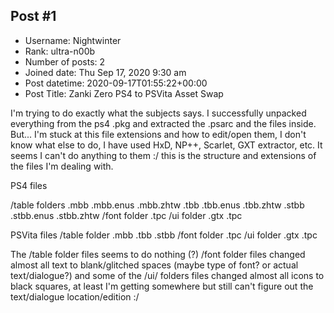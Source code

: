 ## Post #1
- Username: Nightwinter
- Rank: ultra-n00b
- Number of posts: 2
- Joined date: Thu Sep 17, 2020 9:30 am
- Post datetime: 2020-09-17T01:55:22+00:00
- Post Title: Zanki Zero PS4 to PSVita Asset Swap

I'm trying to do exactly what the subjects says. I successfully unpacked everything from the ps4 .pkg and extracted the .psarc and the files inside. But... I'm stuck at this file extensions and how to edit/open them, I don't know what else to do, I have used HxD, NP++, Scarlet, GXT extractor, etc. It seems I can't do anything to them :/ this is the structure and extensions of the files I'm dealing with.

PS4 files

/table folders
.mbb
.mbb.enus
.mbb.zhtw
.tbb
.tbb.enus
.tbb.zhtw
.stbb
.stbb.enus
.stbb.zhtw
/font folder
.tpc
/ui folder
.gtx
.tpc

PSVita files
/table folder
.mbb
.tbb
.stbb
/font folder
.tpc
/ui folder
.gtx
.tpc

The /table folder files seems to do nothing (?) /font folder files changed almost all text to blank/glitched spaces (maybe type of font? or actual text/dialogue?) and some of the /ui/ folders files changed almost all icons to black squares, at least I'm getting somewhere but still can't figure out the text/dialogue location/edition :/
